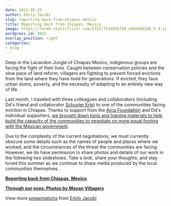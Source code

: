 ```yaml
---
date: 2012-05-25
author: Emily Jacobi
slug: reporting-back-from-chiapas-mexico
title: Reporting back from Chiapas, Mexico
image: https://farm6.staticflickr.com/5322/7414816750_e9be9db24b_h_d.jpg
wordpress_id: 3815
overlay_position: right
categories:
- blog
---
```


Deep in the Lacandon Jungle of Chiapas Mexico, indigenous groups are facing the fight of their lives. Caught between conservation policies and the slow pace of land reform, villagers are fighting to prevent forced evictions from the land where they have lived for generations. If evicted, they face urban slums, poverty, and the necessity of adapting to an entirely new way of life.

Last month, I traveled with three colleagues and collaborators (including Dd's friend and collaborator [Schuyler Erle](https://twitter.com/#!/schuyler)) to one of the communities facing eviction in Chiapas. Thanks to support from the [Arca Foundation](http://www.arcafoundation.org/) and Dd's individual supporters, [we brought down tools and training materials to help build the capacity of the communities to negotiate on more equal footing with the Mexican government](/blog/urgent-action-to-prevent-forced-evictions/).


Due to the complexity of the current negotiations, we must currently obscure some details such as the names of people and places where we worked, and the circumstances of the threat the communities are facing. However, we do have permission to share photos and details of our work in the following two slideshows. Take a look, share your thoughts, and stay tuned this summer as we continue to share media produced by the local communities themselves.





**[Reporting back from Chiapas, Mexico](https://www.slideshare.net/emjacobi/reporting-back-from-chiapas-mexico)**








**[Through our eyes: Photos by Mayan Villagers](https://www.slideshare.net/emjacobi/through-our-eyes-photos-by-mayan-villagers)**

View more [presentations](https://www.slideshare.net/) from [Emily Jacobi](https://www.slideshare.net/emjacobi)

